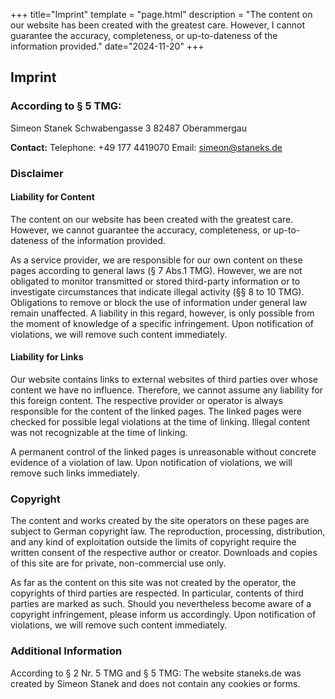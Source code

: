 +++
title="Imprint"
template = "page.html"
description = "The content on our website has been created with the greatest care. However, I cannot guarantee the accuracy, completeness, or up-to-dateness of the information provided."
date="2024-11-20"
+++
## Imprint

### According to § 5 TMG:

Simeon Stanek
Schwabengasse 3
82487 Oberammergau

**Contact:**
Telephone: +49 177 4419070
Email: simeon@staneks.de

### Disclaimer

#### Liability for Content
The content on our website has been created with the greatest care. However, we cannot guarantee the accuracy, completeness, or up-to-dateness of the information provided.

As a service provider, we are responsible for our own content on these pages according to general laws (§ 7 Abs.1 TMG). However, we are not obligated to monitor transmitted or stored third-party information or to investigate circumstances that indicate illegal activity (§§ 8 to 10 TMG). Obligations to remove or block the use of information under general law remain unaffected. A liability in this regard, however, is only possible from the moment of knowledge of a specific infringement. Upon notification of violations, we will remove such content immediately.

#### Liability for Links
Our website contains links to external websites of third parties over whose content we have no influence. Therefore, we cannot assume any liability for this foreign content. The respective provider or operator is always responsible for the content of the linked pages. The linked pages were checked for possible legal violations at the time of linking. Illegal content was not recognizable at the time of linking.

A permanent control of the linked pages is unreasonable without concrete evidence of a violation of law. Upon notification of violations, we will remove such links immediately.

### Copyright
The content and works created by the site operators on these pages are subject to German copyright law. The reproduction, processing, distribution, and any kind of exploitation outside the limits of copyright require the written consent of the respective author or creator. Downloads and copies of this site are for private, non-commercial use only.

As far as the content on this site was not created by the operator, the copyrights of third parties are respected. In particular, contents of third parties are marked as such. Should you nevertheless become aware of a copyright infringement, please inform us accordingly. Upon notification of violations, we will remove such content immediately.

### Additional Information
According to § 2 Nr. 5 TMG and § 5 TMG:
The website staneks.de was created by Simeon Stanek and does not contain any cookies or forms.